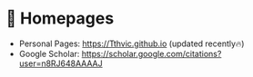 # 📎 Homepages
- Personal Pages: https://Tthvic.github.io (updated recently🔥)
- Google Scholar: https://scholar.google.com/citations?user=n8RJ648AAAAJ